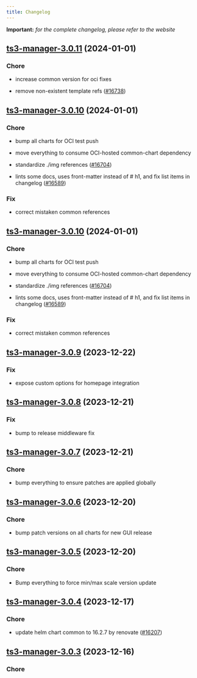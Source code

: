 ```yaml
---
title: Changelog
---
```


**Important:**
*for the complete changelog, please refer to the website*



## [ts3-manager-3.0.11](https://github.com/truecharts/charts/compare/ts3-manager-3.0.10...ts3-manager-3.0.11) (2024-01-01)

### Chore



- increase common version for oci fixes

- remove non-existent template refs ([#16738](https://github.com/truecharts/charts/issues/16738))


## [ts3-manager-3.0.10](https://github.com/truecharts/charts/compare/ts3-manager-3.0.9...ts3-manager-3.0.10) (2024-01-01)

### Chore



- bump all charts for OCI test push

- move everything to consume OCI-hosted common-chart dependency

- standardize ./img references ([#16704](https://github.com/truecharts/charts/issues/16704))

- lints some docs, uses front-matter instead of # h1, and fix list items in changelog ([#16589](https://github.com/truecharts/charts/issues/16589))

### Fix



- correct mistaken common references


## [ts3-manager-3.0.10](https://github.com/truecharts/charts/compare/ts3-manager-3.0.9...ts3-manager-3.0.10) (2024-01-01)

### Chore



- bump all charts for OCI test push

- move everything to consume OCI-hosted common-chart dependency

- standardize ./img references ([#16704](https://github.com/truecharts/charts/issues/16704))

- lints some docs, uses front-matter instead of # h1, and fix list items in changelog ([#16589](https://github.com/truecharts/charts/issues/16589))

### Fix



- correct mistaken common references
## [ts3-manager-3.0.9](https://github.com/truecharts/charts/compare/ts3-manager-3.0.8...ts3-manager-3.0.9) (2023-12-22)

### Fix

- expose custom options for homepage integration

## [ts3-manager-3.0.8](https://github.com/truecharts/charts/compare/ts3-manager-3.0.7...ts3-manager-3.0.8) (2023-12-21)

### Fix

- bump to release middleware fix

## [ts3-manager-3.0.7](https://github.com/truecharts/charts/compare/ts3-manager-3.0.6...ts3-manager-3.0.7) (2023-12-21)

### Chore

- bump everything to ensure patches are applied globally

## [ts3-manager-3.0.6](https://github.com/truecharts/charts/compare/ts3-manager-3.0.5...ts3-manager-3.0.6) (2023-12-20)

### Chore

- bump patch versions on all charts for new GUI release

## [ts3-manager-3.0.5](https://github.com/truecharts/charts/compare/ts3-manager-3.0.4...ts3-manager-3.0.5) (2023-12-20)

### Chore

- Bump everything to force min/max scale version update

## [ts3-manager-3.0.4](https://github.com/truecharts/charts/compare/ts3-manager-3.0.3...ts3-manager-3.0.4) (2023-12-17)

### Chore

- update helm chart common to 16.2.7 by renovate ([#16207](https://github.com/truecharts/charts/issues/16207))

## [ts3-manager-3.0.3](https://github.com/truecharts/charts/compare/ts3-manager-2.0.12...ts3-manager-3.0.3) (2023-12-16)

### Chore
